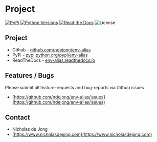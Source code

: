 # Project

[![PyPi](https://img.shields.io/pypi/v/env-alias.svg)](https://pypi.python.org/pypi/env-alias/)
[![Python Versions](https://img.shields.io/pypi/pyversions/env-alias.svg)](https://github.com/ndejong/env-alias/)
[![Read the Docs](https://img.shields.io/readthedocs/env-alias)](https://env-alias.readthedocs.io)
![License](https://img.shields.io/github/license/ndejong/env-alias.svg)

## Project
* Github - [github.com/ndejong/env-alias](https://github.com/ndejong/env-alias)
* PyPI - [pypi.python.org/pypi/env-alias](https://pypi.python.org/pypi/env-alias/)
* ReadTheDocs - [env-alias.readthedocs.io](https://env-alias.readthedocs.io)

## Features / Bugs 
Please submit all feature-requests and bug-reports via Github issues

* [https://github.com/ndejong/env-alias/issues](https://github.com/ndejong/env-alias/issues)


## Contact
* Nicholas de Jong
* [https://www.nicholasdejong.com](https://www.nicholasdejong.com)
